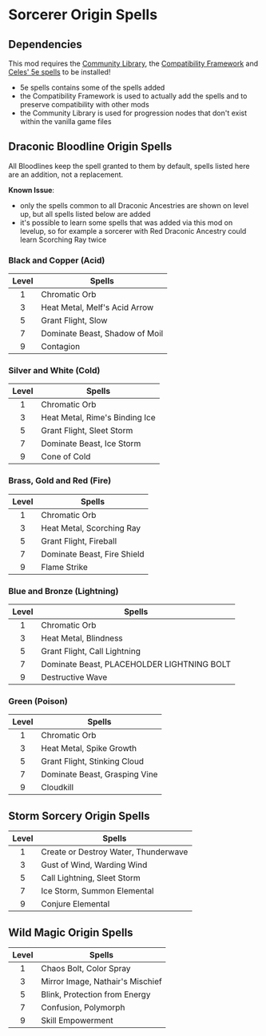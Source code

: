 # Sorcerer Origin Spells

## Dependencies

This mod requires the [Community Library](https://www.nexusmods.com/baldursgate3/mods/1333), the [Compatibility Framework](https://www.nexusmods.com/baldursgate3/mods/1933) and [Celes' 5e spells](https://www.nexusmods.com/baldursgate3/mods/125) to be installed!

- 5e spells contains some of the spells added
- the Compatibility Framework is used to actually add the spells and to preserve compatibility with other mods
- the Community Library is used for progression nodes that don't exist within the vanilla game files

## Draconic Bloodline Origin Spells

All Bloodlines keep the spell granted to them by default, spells listed here are an addition, not a replacement. 

**Known Issue**: 
- only the spells common to all Draconic Ancestries are shown on level up, but all spells listed below are added
- it's possible to learn some spells that was added via this mod on levelup, so for example a sorcerer with Red Draconic Ancestry could learn Scorching Ray twice

### Black and Copper (Acid)

| Level | Spells                         |
|:-----:| ------------------------------ |
| 1     | Chromatic Orb |
| 3     | Heat Metal, Melf's Acid Arrow  |
| 5     | Grant Flight, Slow         |
| 7     | Dominate Beast, Shadow of Moil |
| 9     | Contagion |

### Silver and White (Cold)

| Level | Spells                         |
|:-----:| ------------------------------ |
| 1     | Chromatic Orb |
| 3     | Heat Metal, Rime's Binding Ice |
| 5     | Grant Flight, Sleet Storm      |
| 7     | Dominate Beast, Ice Storm |
| 9     | Cone of Cold |

### Brass, Gold and Red (Fire)

| Level | Spells                         |
|:-----:| ------------------------------ |
| 1     | Chromatic Orb |
| 3     | Heat Metal, Scorching Ray  |
| 5     | Grant Flight, Fireball         |
| 7     | Dominate Beast, Fire Shield |
| 9     | Flame Strike |

### Blue and Bronze (Lightning)

| Level | Spells                         |
|:-----:| ------------------------------ |
| 1     | Chromatic Orb |
| 3     | Heat Metal, Blindness  |
| 5     | Grant Flight, Call Lightning   |
| 7     | Dominate Beast, PLACEHOLDER LIGHTNING BOLT |
| 9     | Destructive Wave |

### Green (Poison)

| Level | Spells                         |
|:-----:| ------------------------------ |
| 1     | Chromatic Orb |
| 3     | Heat Metal, Spike Growth  |
| 5     | Grant Flight, Stinking Cloud  |
| 7     | Dominate Beast, Grasping Vine |
| 9     | Cloudkill |

## Storm Sorcery Origin Spells

| Level | Spells                               |
|:-----:| ------------------------------------ |
| 1     | Create or Destroy Water, Thunderwave |
| 3     | Gust of Wind, Warding Wind           |
| 5     | Call Lightning, Sleet Storm          |
| 7     | Ice Storm, Summon Elemental          |
| 9     | Conjure Elemental                    |

## Wild Magic Origin Spells

| Level | Spells                           |
|:-----:| -------------------------------- |
| 1     | Chaos Bolt, Color Spray          |
| 3     | Mirror Image, Nathair's Mischief |
| 5     | Blink, Protection from Energy    |
| 7     | Confusion, Polymorph             |
| 9     | Skill Empowerment                |
